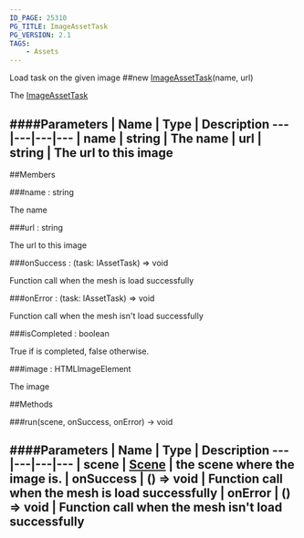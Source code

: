 ```yaml
---
ID_PAGE: 25310
PG_TITLE: ImageAssetTask
PG_VERSION: 2.1
TAGS:
    - Assets
---
```


Load task on the given image
##new [ImageAssetTask](/classes/ImageAssetTask)(name, url)




The [ImageAssetTask](/classes/ImageAssetTask)






####Parameters
 | Name | Type | Description
---|---|---|---
 | name | string | The name
 | url | string | The url to this image
---

##Members

###name : string





The name




###url : string





The url to this image




###onSuccess : (task: IAssetTask) =&gt; void





Function call when the mesh is load successfully




###onError : (task: IAssetTask) =&gt; void





Function call when the mesh isn't load successfully




###isCompleted : boolean





True if is completed, false otherwise.




###image : HTMLImageElement





The image















##Methods

###run(scene, onSuccess, onError) &rarr; void

####Parameters
 | Name | Type | Description
---|---|---|---
 | scene | [Scene](/classes/Scene) | the scene where the image is.
 | onSuccess | () =&gt; void | Function call when the mesh is load successfully
 | onError | () =&gt; void | Function call when the mesh isn't load successfully
---
